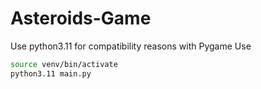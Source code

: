 # Asteroids-Game
Use python3.11 for compatibility reasons with Pygame
Use
```sh
source venv/bin/activate
python3.11 main.py
```
